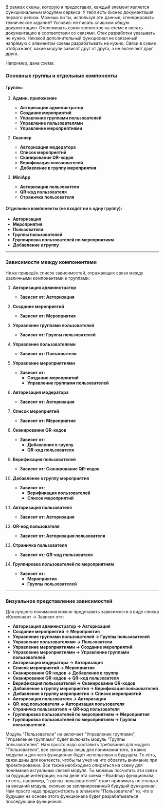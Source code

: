 В рамках схемы, которую я предоставил, каждый элемент является функциональным модулем сервиса. У тебя есть бизнес документация первого релиза. Можешь ли ты, используя эти данные, сгенерировать техническое задание? Условия: не писать слишком общую документацию. Отслеживать связи элементов на схеме и писать документацию в соответствии со связями. Стек разработки указывать не нужно. Никакой дополнительный функционал не связанный напрямую с элементом схемы разрабатывать не нужно. Связи в схеме отображают, какие модули зависят друг от друга, а не включают друг друга. 

Например, дана схема:

### **Основные группы и отдельные компоненты**

#### **Группы:**

1. **Админ. приложение**
   - **Авторизация администратор**
   - **Создание мероприятий**
   - **Управление группами пользователей**
   - **Управление пользователями**
   - **Управление мероприятиями**

2. **Сканнер**
   - **Авторизация модератора**
   - **Список мероприятий**
   - **Сканирование QR-кодов**
   - **Верификация пользователей**
   - **Добавление в группу мероприятия**

3. **MiniApp**
   - **Авторизация пользователя**
   - **QR-код пользователя**
   - **Страничка пользователя**

#### **Отдельные компоненты (не входят ни в одну группу):**

- **Авторизация**
- **Мероприятия**
- **Пользователи**
- **Группы пользователей**
- **Группировка пользователей по мероприятиям**
- **Добавление в группу**

---

### **Зависимости между компонентами**

Ниже приведён список зависимостей, отражающих связи между различными компонентами и группами:

1. **Авторизация администратор**
   - **Зависит от:** **Авторизация**

2. **Создание мероприятий**
   - **Зависит от:** **Мероприятия**

3. **Управление группами пользователей**
   - **Зависит от:** **Группы пользователей**

4. **Управление пользователями**
   - **Зависит от:** **Пользователи**

5. **Управление мероприятиями**
   - **Зависит от:**
     - **Создание мероприятий**
     - **Управление группами пользователей**

6. **Авторизация модератора**
   - **Зависит от:** **Авторизация**

7. **Список мероприятий**
   - **Зависит от:** **Мероприятия**

8. **Сканирование QR-кодов**
   - **Зависит от:**
     - **Добавление в группу**
     - **QR-код пользователя**

9. **Верификация пользователей**
   - **Зависит от:** **Сканирование QR-кодов**

10. **Добавление в группу мероприятия**
    - **Зависит от:**
      - **Верификация пользователей**
      - **Список мероприятий**

11. **Авторизация пользователя**
    - **Зависит от:** **Авторизация**

12. **QR-код пользователя**
    - **Зависит от:** **Авторизация пользователя**

13. **Страничка пользователя**
    - **Зависит от:** **QR-код пользователя**

14. **Группировка пользователей по мероприятиям**
    - **Зависит от:**
      - **Мероприятия**
      - **Группы пользователей**

---

### **Визуальное представление зависимостей**

Для лучшего понимания можно представить зависимости в виде списка «Компонент → Зависит от»:

- **Авторизация администратор → Авторизация**
- **Создание мероприятий → Мероприятия**
- **Управление группами пользователей → Группы пользователей**
- **Управление пользователями → Пользователи**
- **Управление мероприятиями → Создание мероприятий**
- **Управление мероприятиями → Управление группами пользователей**
- **Авторизация модератора → Авторизация**
- **Список мероприятий → Мероприятия**
- **Сканирование QR-кодов → Добавление в группу**
- **Сканирование QR-кодов → QR-код пользователя**
- **Верификация пользователей → Сканирование QR-кодов**
- **Добавление в группу мероприятия → Верификация пользователей**
- **Добавление в группу мероприятия → Список мероприятий**
- **Авторизация пользователя → Авторизация**
- **QR-код пользователя → Авторизация пользователя**
- **Страничка пользователя → QR-код пользователя**
- **Группировка пользователей по мероприятиям → Мероприятия**
- **Группировка пользователей по мероприятиям → Группы пользователей**

Модуль "Пользователи" не включает "Управление группами", "Управление группами" будет включать модуль "Группы пользователей". Нам просто надо составить требования для модуля "Пользователи", все связи даны лишь для понимания того, в каких модулях и для чего функционал будет использован в будущем. То есть, связи даны для контекста, чтобы ты учел на что обратить внимание при проектировании. Все также необходимо опираться на схему для понимания актуальных связей модуля. Ты можешь посчитать эти связи за будущие интеграции, но на деле эта схема – Roadmap функционала, то есть, например, "группы пользователей" стоит принимать не столько за внешний модуль, сколько за запланированный будущий функционал. Нам просто надо предусмотреть в элементе "Пользователи" то, что в будущем на основе этого функционала будет разрабатываться последующий функционал.